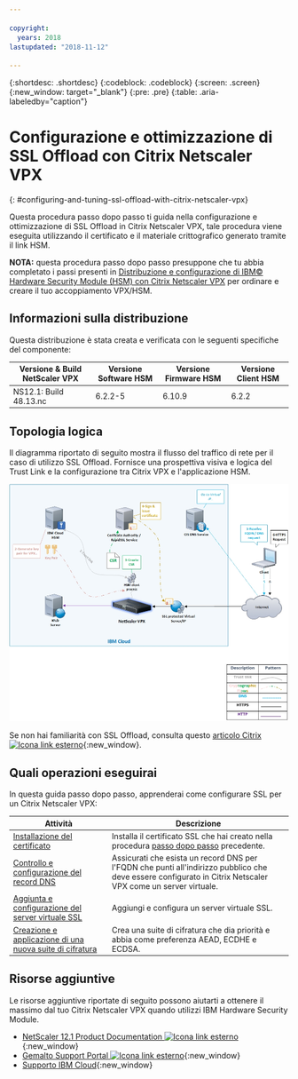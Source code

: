 ```yaml
---

copyright:
  years: 2018
lastupdated: "2018-11-12"

---
```


{:shortdesc: .shortdesc}
{:codeblock: .codeblock}
{:screen: .screen}
{:new_window: target="_blank"}
{:pre: .pre}
{:table: .aria-labeledby="caption"}

# Configurazione e ottimizzazione di SSL Offload con Citrix Netscaler VPX
{: #configuring-and-tuning-ssl-offload-with-citrix-netscaler-vpx}

Questa procedura passo dopo passo ti guida nella configurazione e ottimizzazione di SSL Offload in Citrix Netscaler VPX, tale procedura viene eseguita utilizzando il certificato e il materiale crittografico generato tramite il link HSM.

**NOTA:** questa procedura passo dopo passo presuppone che tu abbia completato i passi presenti in [Distribuzione e configurazione di IBM© Hardware Security Module (HSM) con Citrix Netscaler VPX](/docs/infrastructure/citrix-netscaler-vpx?topic=citrix-netscaler-vpx-deploying-and-configuring-the-ibm-hardware-security-module-hsm-with-citrix-netscaler-vpx) per ordinare e creare il tuo accoppiamento VPX/HSM.

## Informazioni sulla distribuzione
Questa distribuzione è stata creata e verificata con le seguenti specifiche del componente:

| Versione & Build NetScaler VPX	| Versione Software HSM | Versione Firmware HSM | Versione Client HSM |
| ------------- | ------------- | ------------- | ------------- |
| NS12.1: Build 48.13.nc | 6.2.2-5 | 6.10.9 | 6.2.2 |


## Topologia logica
Il diagramma riportato di seguito mostra il flusso del traffico di rete per il caso di utilizzo SSL Offload. Fornisce una prospettiva visiva e logica del Trust Link e la configurazione tra Citrix VPX e l'applicazione HSM.

<img src="images/network-flows-logical-topology.jpg" alt="immagine" style="width: 700px;"/>

Se non hai familiarità con SSL Offload, consulta questo [articolo Citrix ![Icona link esterno](../../icons/launch-glyph.svg "Icona link esterno")](https://docs.citrix.com/en-us/netscaler/12-1/ssl.html){:new_window}.

## Quali operazioni eseguirai

In questa guida passo dopo passo, apprenderai come configurare SSL per un Citrix Netscaler VPX:

Attività  | Descrizione
------------- | -------------
[Installazione del certificato](/docs/infrastructure/citrix-netscaler-vpx?topic=citrix-netscaler-vpx-install-your-ssl-certificate) | Installa il certificato SSL che hai creato nella procedura [passo dopo passo](/docs/infrastructure/citrix-netscaler-vpx?topic=citrix-netscaler-vpx-deploying-and-configuring-the-ibm-hardware-security-module-hsm-with-citrix-netscaler-vpx) precedente.
[Controllo e configurazione del record DNS](/docs/infrastructure/citrix-netscaler-vpx?topic=citrix-netscaler-vpx-check-and-configure-the-dns-record) | Assicurati che esista un record DNS per l'FQDN che punti all'indirizzo pubblico che deve essere configurato in Citrix Netscaler VPX come un server virtuale.
[Aggiunta e configurazione del server virtuale SSL](/docs/infrastructure/citrix-netscaler-vpx?topic=citrix-netscaler-vpx-add-and-configure-the-ssl-virtual-server) | Aggiungi e configura un server virtuale SSL.
[Creazione e applicazione di una nuova suite di cifratura](/docs/infrastructure/citrix-netscaler-vpx?topic=citrix-netscaler-vpx-create-and-apply-a-new-cipher-suite) | Crea una suite di cifratura che dia priorità e abbia come preferenza AEAD, ECDHE e ECDSA.

## Risorse aggiuntive
Le risorse aggiuntive riportate di seguito possono aiutarti a ottenere il massimo dal tuo Citrix Netscaler VPX quando utilizzi IBM Hardware Security Module.

* [NetScaler 12.1 Product Documentation ![Icona link esterno](../../icons/launch-glyph.svg "Icona link esterno")](https://docs.citrix.com/en-us/netscaler/12-1/){:new_window}
* [Gemalto Support Portal ![Icona link esterno](../../icons/launch-glyph.svg "Icona link esterno")](https://supportportal.gemalto.com/csm?id=csm_index){:new_window}
* [Supporto IBM Cloud](https://{DomainName}/docs/get-support?topic=get-support-using-avatar){:new_window}
